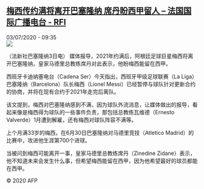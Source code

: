 <!--1593770100000-->
[梅西传约满将离开巴塞隆纳 席丹盼西甲留人 – 法国国际广播电台 - RFI](http://www.rfi.fr//cn/contenu/20200703-%E6%A2%85%E8%A5%BF%E4%BC%A0%E7%BA%A6%E6%BB%A1%E5%B0%86%E7%A6%BB%E5%BC%80%E5%B7%B4%E5%A1%9E%E9%9A%86%E7%BA%B3-%E5%B8%AD%E4%B8%B9%E7%9B%BC%E8%A5%BF%E7%94%B2%E7%95%99%E4%BA%BA)
------

<div>03/07/2020 - 09:35</div><img src="https://s.rfi.fr/media/display/ac480266-bd03-11ea-8170-005056bff430/w:310/p:16x9/spo0002b.200703153502.jpg"><div class="t-content__body u-clearfix"><div class="m-interstitial"></div><p>（法新社巴塞隆纳3日电）    媒体报导，2021年约满后，阿根廷足球巨星梅西将离开巴塞隆纳，皇家马德里总教练席丹对此表示，他盼梅西能留在西甲。</p><p>西班牙卡迪纳塞电台（Cadena Ser）今天指出，西班牙甲级足球联赛（La Liga）巴塞隆纳（Barcelona）队长梅西（Lionel Messi）已经暂停与球队针对更新合约的协商，并将在现有合约于2021年走完后离队。</p><p>该文提到，梅西对巴塞隆纳感到不满，因为球队外流消息，让媒体做出的报导，看起来像是梅西得为球队的一些事件负责，那包括总教练瓦维德（Ernesto Valverde）1月遭到解雇，还有梅西对球队阵容不满等。</p><p>上个月满33岁的梅西，在6月30日巴塞隆纳对马德里竞技（Atletico Madrid）的比赛中，攻进他生涯第700个进球。</p><p>当被问到梅西可能离开一事，皇家马德里总教练席丹（Zinedine Zidane）表示，他不知道未来会发生什么事，但希望梅西能留在西甲，因为他希望最好的球员都能在西甲。</p><p class="t-copyright">© 2020 AFP</p>        </div>
